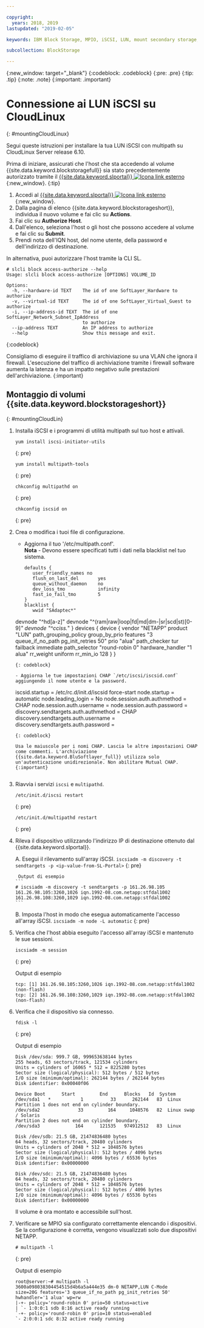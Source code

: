 ```yaml
---

copyright:
  years: 2018, 2019
lastupdated: "2019-02-05"

keywords: IBM Block Storage, MPIO, iSCSI, LUN, mount secondary storage, mount storage in CloudLinux

subcollection: BlockStorage

---
```

{:new_window: target="_blank"}
{:codeblock: .codeblock}
{:pre: .pre}
{:tip: .tip}
{:note: .note}
{:important: .important}

# Connessione ai LUN iSCSI su CloudLinux
{: #mountingCloudLinux}

Segui queste istruzioni per installare la tua LUN iSCSI con multipath su CloudLinux Server release 6.10.

Prima di iniziare, assicurati che l'host che sta accedendo al volume {{site.data.keyword.blockstoragefull}} sia stato precedentemente autorizzato tramite il [{{site.data.keyword.slportal}} ![Icona link esterno](../../icons/launch-glyph.svg "Icona link esterno")](https://control.softlayer.com/){:new_window}.
{:tip}

1. Accedi al [{{site.data.keyword.slportal}} ![Icona link esterno](../../icons/launch-glyph.svg "Icona link esterno")](https://control.softlayer.com/){:new_window}.
2. Dalla pagina di elenco {{site.data.keyword.blockstorageshort}}, individua il nuovo volume e fai clic su **Actions**.
3. Fai clic su **Authorize Host**.
4. Dall'elenco, seleziona l'host o gli host che possono accedere al volume e fai clic su **Submit**.
5. Prendi nota dell'IQN host, del nome utente, della password e dell'indirizzo di destinazione.

In alternativa, puoi autorizzare l'host tramite la CLI SL.
```
# slcli block access-authorize --help
Usage: slcli block access-authorize [OPTIONS] VOLUME_ID

Options:
  -h, --hardware-id TEXT    The id of one SoftLayer_Hardware to authorize
  -v, --virtual-id TEXT     The id of one SoftLayer_Virtual_Guest to authorize
  -i, --ip-address-id TEXT  The id of one SoftLayer_Network_Subnet_IpAddress
                            to authorize
  --ip-address TEXT         An IP address to authorize
  --help                    Show this message and exit.
```
{:codeblock}

Consigliamo di eseguire il traffico di archiviazione su una VLAN che ignora il firewall. L'esecuzione del traffico di archiviazione tramite i firewall software aumenta la latenza e ha un impatto negativo sulle prestazioni dell'archiviazione.
{:important}

## Montaggio di volumi {{site.data.keyword.blockstorageshort}}
{: #mountingCloudLin}

1. Installa iSCSI e i programmi di utilità multipath sul tuo host e attivali.
   ```
   yum install iscsi-initiator-utils
   ```
   {: pre}

   ```
   yum install multipath-tools

   ```
   {: pre}

   ```
   chkconfig multipathd on
   ```
   {: pre}

   ```
   chkconfig iscsid on
   ```
   {: pre}

2. Crea o modifica i tuoi file di configurazione.
   - Aggiorna il tuo '/etc/multipath.conf'. <br/>**Nota** - Devono essere specificati tutti i dati nella blacklist nel tuo sistema.
     ```
     defaults {
        user_friendly_names no
        flush_on_last_del       yes
        queue_without_daemon    no
        dev_loss_tmo            infinity
        fast_io_fail_tmo        5
     }
     blacklist {
        wwid "SAdaptec*"
   devnode "^hd[a-z]"
   devnode "^(ram|raw|loop|fd|md|dm-|sr|scd|st)[0-9]*"
        devnode "^cciss.*"
   }
   devices {
     device {
        vendor "NETAPP"
   product "LUN"
   path_grouping_policy group_by_prio
   features "3 queue_if_no_path pg_init_retries 50"
   prio "alua"
   path_checker tur
   failback immediate
   path_selector "round-robin 0"
   hardware_handler "1 alua"
   rr_weight uniform
   rr_min_io 128
   }
     }
     ```
     {: codeblock}

   - Aggiorna le tue impostazioni CHAP `/etc/iscsi/iscsid.conf` aggiungendo il nome utente e la password.

     ```
     iscsid.startup = /etc/rc.d/init.d/iscsid force-start
     node.startup = automatic
     node.leading_login = No
     node.session.auth.authmethod = CHAP
     node.session.auth.username = <USER NAME VALUE FROM PORTAL>
     node.session.auth.password = <PASSWORD VALUE FROM PORTAL>
     discovery.sendtargets.auth.authmethod = CHAP
     discovery.sendtargets.auth.username = <USER NAME VALUE FROM PORTAL>
     discovery.sendtargets.auth.password = <PASSWORD VALUE FROM PORTAL>
     ```
     {: codeblock}

     Usa le maiuscole per i nomi CHAP. Lascia le altre impostazioni CHAP come commenti. L'archiviazione {{site.data.keyword.BluSoftlayer_full}} utilizza solo un'autenticazione unidirezionale. Non abilitare Mutual CHAP.
     {:important}


3. Riavvia i servizi `iscsi` e `multipathd`.
   ```
   /etc/init.d/iscsi restart   
   ```
   {: pre}

   ```
   /etc/init.d/multipathd restart   
   ```
   {: pre}

4. Rileva il dispositivo utilizzando l'indirizzo IP di destinazione ottenuto dal {{site.data.keyword.slportal}}.

     A. Esegui il rilevamento sull'array iSCSI.
       ```
       iscsiadm -m discovery -t sendtargets -p <ip-value-from-SL-Portal>
       ```
       {: pre}

        Output di esempio
       ```
       # iscsiadm -m discovery -t sendtargets -p 161.26.98.105
       161.26.98.105:3260,1026 iqn.1992-08.com.netapp:stfdal1002
       161.26.98.108:3260,1029 iqn.1992-08.com.netapp:stfdal1002
       ```

     B. Imposta l'host in modo che esegua automaticamente l'accesso all'array iSCSI.
       ```
       iscsiadm -m node -L automatic
       ```
       {: pre}

5. Verifica che l'host abbia eseguito l'accesso all'array iSCSI e mantenuto le sue sessioni.
   ```
   iscsiadm -m session
   ```
   {: pre}

   Output di esempio
   ```
   tcp: [1] 161.26.98.105:3260,1026 iqn.1992-08.com.netapp:stfdal1002 (non-flash)
   tcp: [2] 161.26.98.108:3260,1029 iqn.1992-08.com.netapp:stfdal1002 (non-flash)
   ```


6. Verifica che il dispositivo sia connesso.
   ```
   fdisk -l
   ```
   {: pre}

   Output di esempio
   ```
   Disk /dev/sda: 999.7 GB, 999653638144 bytes
   255 heads, 63 sectors/track, 121534 cylinders
   Units = cylinders of 16065 * 512 = 8225280 bytes
   Sector size (logical/physical): 512 bytes / 512 bytes
   I/O size (minimum/optimal): 262144 bytes / 262144 bytes
   Disk identifier: 0x00040f06

   Device Boot      Start         End      Blocks   Id  System
   /dev/sda1   *           1          33      262144   83  Linux
   Partition 1 does not end on cylinder boundary.
   /dev/sda2              33         164     1048576   82  Linux swap / Solaris
   Partition 2 does not end on cylinder boundary.
   /dev/sda3             164      121535   974912512   83  Linux

   Disk /dev/sdb: 21.5 GB, 21474836480 bytes
   64 heads, 32 sectors/track, 20480 cylinders
   Units = cylinders of 2048 * 512 = 1048576 bytes
   Sector size (logical/physical): 512 bytes / 4096 bytes
   I/O size (minimum/optimal): 4096 bytes / 65536 bytes
   Disk identifier: 0x00000000

   Disk /dev/sdc: 21.5 GB, 21474836480 bytes
   64 heads, 32 sectors/track, 20480 cylinders
   Units = cylinders of 2048 * 512 = 1048576 bytes
   Sector size (logical/physical): 512 bytes / 4096 bytes
   I/O size (minimum/optimal): 4096 bytes / 65536 bytes
   Disk identifier: 0x00000000
   ```

   Il volume è ora montato e accessibile sull'host.

7. Verificare se MPIO sia configurato correttamente elencando i dispositivi. Se la configurazione è corretta, vengono visualizzati solo due dispositivi NETAPP.

   ```
   # multipath -l
   ```
   {: pre}

   Output di esempio
   ```
   root@server:~# multipath -l
   3600a098038304454515d4b6a5a444e35 dm-0 NETAPP,LUN C-Mode
   size=20G features='3 queue_if_no_path pg_init_retries 50' hwhandler='1 alua' wp=rw
   |-+- policy='round-robin 0' prio=50 status=active
   | `- 1:0:0:1 sdb 8:16 active ready running
   `-+- policy='round-robin 0' prio=10 status=enabled
   `- 2:0:0:1 sdc 8:32 active ready running
   ```
